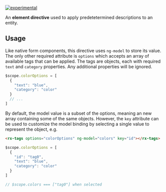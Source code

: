 [![experimental](http://badges.github.io/stability-badges/dist/experimental.svg)](http://github.com/badges/stability-badges)

An **element directive** used to apply predetetermined descriptions to an entity.

## Usage

Like native form components, this directive uses `ng-model` to store its value. The only other required attribute is `options` which accepts an array of available tags that can be applied.  The tags are objects, each with required `text` and `category` properties.  Any additional properties will be ignored.
```javascript
$scope.colorOptions = [
  {
    "text": "blue",
    "category": "color"
  }
  // ...
]
```

By default, the model value is a subset of the options, meaning an new array containing some of the same objects.  However, the `key` attribute can be used to customize the model binding by selecting a single value to represent the object, e.g.
```html
<rx-tags options="colorOptions" ng-model="colors" key="id"></rx-tags>
```

```javascript
$scope.colorOptions = [
  {
    "id": "tag0",
    "text": "blue",
    "category": "color"
  }
]

// $scope.colors === ["tag0"] when selected
```

